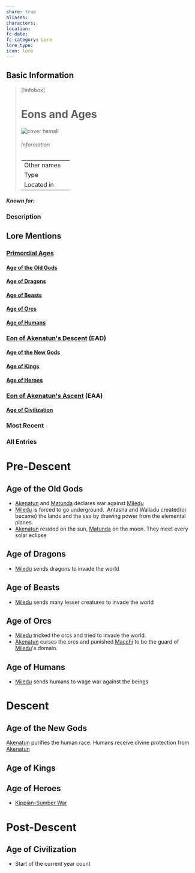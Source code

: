 ```yaml
---
share: true
aliases: 
characters: 
location: 
fc-date: 
fc-category: Lore
lore_type: 
icon: lore
---
```

## Basic Information
> [!infobox]
> # Eons and Ages
> ![cover hsmall](insertimage.png)
> ###### Information
> |   |  |
> | ---- | ---- |
> | Other names | |
> | Type||
> | Located in | |
##### Known for:
### Description
## Lore Mentions
### [Primordial Ages](../../../Primordial%20Ages.md)
#### [Age of the Old Gods](./Age%20of%20the%20Old%20Gods.md)
#### [Age of Dragons](./Age%20of%20Dragons.md)
#### [Age of Beasts](./Age%20of%20Beasts.md)
#### [Age of Orcs](./Age%20of%20Orcs.md)
#### [Age of Humans](../../../Age%20of%20Humans.md)
### [Eon of Akenatun's Descent](./Eon%20of%20Akenatun's%20Descent.md) (EAD)
#### [Age of the New Gods](./Age%20of%20the%20New%20Gods.md)
#### [Age of Kings](../../../Age%20of%20Kings.md)
#### [Age of Heroes](../../../Age%20of%20Heroes.md)
### [Eon of Akenatun's Ascent](../../../Eon%20of%20Akenatun's%20Ascent.md) (EAA)
#### [Age of Civilization](../../../Age%20of%20Civilization.md)
### Most Recent

### All Entries

# Pre-Descent
## Age of the Old Gods 
- [Akenatun](../../Deities/Old%20Gods/Akenatun.md) and [Matunda](../../Deities/Old%20Gods/Matunda.md) declares war against [Miledu](../../../Miledu.md)
- [Miledu](../../../Miledu.md) is forced to go underground.  Antasha and Walladu created(or became) the lands and the sea by drawing power from the elemental planes.
- [Akenatun](../../Deities/Old%20Gods/Akenatun.md) resided on the sun, [Matunda](../../Deities/Old%20Gods/Matunda.md) on the moon. They meet every solar eclipse
## Age of Dragons
- [Miledu](../../../Miledu.md) sends dragons to invade the world
## Age of Beasts
- [Miledu](../../../Miledu.md) sends many lesser creatures to invade the world
## Age of Orcs
- [Miledu](../../../Miledu.md) tricked the orcs and tried to invade the world.
- [Akenatun](../../Deities/Old%20Gods/Akenatun.md) curses the orcs and punished [Macchi](../../Deities/Old%20Gods/Macchi.md) to be the guard of [Miledu](../../../Miledu.md)'s domain.
## Age of Humans
- [Miledu](../../../Miledu.md) sends humans to wage war against the beings
# Descent
## Age of the New Gods 
[Akenatun](../../Deities/Old%20Gods/Akenatun.md) purifies the human race. Humans receive divine protection from [Akenatun](../../Deities/Old%20Gods/Akenatun.md)
## Age of Kings
## Age of Heroes
- [Kippian-Sumber War](../Kippian-Sumber%20War.md)
# Post-Descent
## Age of Civilization
- Start of the current year count